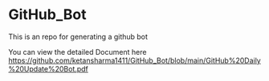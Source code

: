 # GitHub_Bot
This is an repo for generating a github bot

You can view the detailed Document here https://github.com/ketansharma1411/GitHub_Bot/blob/main/GitHub%20Daily%20Update%20Bot.pdf


